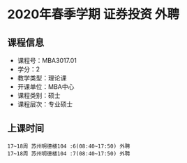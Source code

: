 # 2020年春季学期 证券投资 外聘






## 课程信息

- 课程号：MBA3017.01
- 学分：2
- 教学类型：理论课
- 开课单位：MBA中心
- 课程类别：硕士
- 课程层次：专业硕士

## 上课时间

```
17~18周 苏州明德楼104 :6(08:40~17:50) 外聘
17~18周 苏州明德楼104 :7(08:40~17:50) 外聘
```

